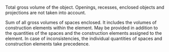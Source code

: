 Total gross volume of the object. Openings, recesses, enclosed objects and projections are not taken into account.

Sum of all gross volumes of spaces enclosed. It includes the volumes of construction elements within the element. May be provided in addition to the quantities of the spaces and the construction elements assigned to the element. In case of inconsistencies, the individual quantities of spaces and construction elements take precedence.
